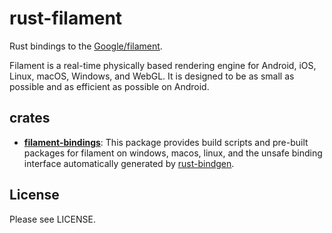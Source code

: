 # rust-filament

Rust bindings to the [Google/filament](https://github.com/google/filament).

Filament is a real-time physically based rendering engine for Android, iOS, Linux, macOS, Windows, and WebGL. It is designed to be as small as possible and as efficient as possible on Android.

## crates

* **[filament-bindings](./filament-bindings/README.md)**: This package provides build scripts and pre-built packages for filament on windows, macos, linux, and the unsafe binding interface automatically generated by [rust-bindgen](https://github.com/rust-lang/rust-bindgen).

## License

Please see LICENSE.